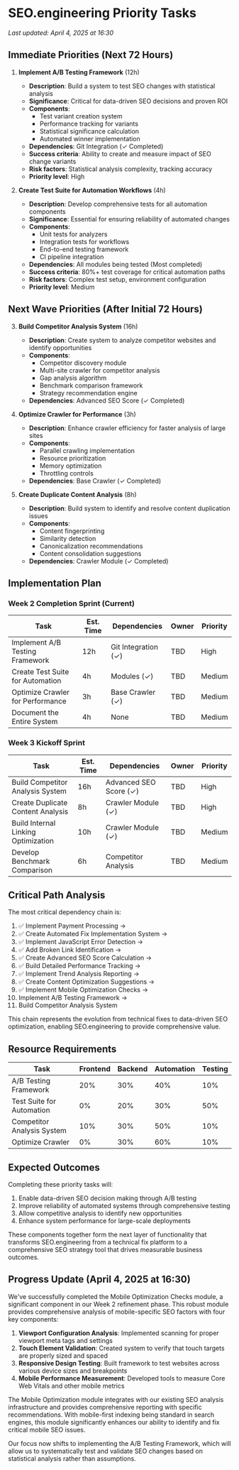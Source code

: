 # SEO.engineering Priority Tasks

*Last updated: April 4, 2025 at 16:30*

## Immediate Priorities (Next 72 Hours)

1. **Implement A/B Testing Framework** (12h)
   - **Description**: Build a system to test SEO changes with statistical analysis
   - **Significance**: Critical for data-driven SEO decisions and proven ROI
   - **Components**:
     - Test variant creation system
     - Performance tracking for variants
     - Statistical significance calculation
     - Automated winner implementation
   - **Dependencies**: Git Integration (✓ Completed)
   - **Success criteria**: Ability to create and measure impact of SEO change variants
   - **Risk factors**: Statistical analysis complexity, tracking accuracy
   - **Priority level**: High

2. **Create Test Suite for Automation Workflows** (4h)
   - **Description**: Develop comprehensive tests for all automation components
   - **Significance**: Essential for ensuring reliability of automated changes
   - **Components**:
     - Unit tests for analyzers
     - Integration tests for workflows
     - End-to-end testing framework
     - CI pipeline integration
   - **Dependencies**: All modules being tested (Most completed)
   - **Success criteria**: 80%+ test coverage for critical automation paths
   - **Risk factors**: Complex test setup, environment configuration
   - **Priority level**: Medium

## Next Wave Priorities (After Initial 72 Hours)

3. **Build Competitor Analysis System** (16h)
   - **Description**: Create system to analyze competitor websites and identify opportunities
   - **Components**:
     - Competitor discovery module
     - Multi-site crawler for competitor analysis
     - Gap analysis algorithm
     - Benchmark comparison framework
     - Strategy recommendation engine
   - **Dependencies**: Advanced SEO Score (✓ Completed)

4. **Optimize Crawler for Performance** (3h)
   - **Description**: Enhance crawler efficiency for faster analysis of large sites
   - **Components**:
     - Parallel crawling implementation
     - Resource prioritization
     - Memory optimization
     - Throttling controls
   - **Dependencies**: Base Crawler (✓ Completed)

5. **Create Duplicate Content Analysis** (8h)
   - **Description**: Build system to identify and resolve content duplication issues
   - **Components**:
     - Content fingerprinting
     - Similarity detection
     - Canonicalization recommendations
     - Content consolidation suggestions
   - **Dependencies**: Crawler Module (✓ Completed)

## Implementation Plan

### Week 2 Completion Sprint (Current)
| Task | Est. Time | Dependencies | Owner | Priority |
|------|-----------|--------------|-------|----------|
| Implement A/B Testing Framework | 12h | Git Integration (✓) | TBD | High |
| Create Test Suite for Automation | 4h | Modules (✓) | TBD | Medium |
| Optimize Crawler for Performance | 3h | Base Crawler (✓) | TBD | Medium |
| Document the Entire System | 4h | None | TBD | Medium |

### Week 3 Kickoff Sprint
| Task | Est. Time | Dependencies | Owner | Priority |
|------|-----------|--------------|-------|----------|
| Build Competitor Analysis System | 16h | Advanced SEO Score (✓) | TBD | High |
| Create Duplicate Content Analysis | 8h | Crawler Module (✓) | TBD | High |
| Build Internal Linking Optimization | 10h | Crawler Module (✓) | TBD | Medium |
| Develop Benchmark Comparison | 6h | Competitor Analysis | TBD | Medium |

## Critical Path Analysis

The most critical dependency chain is:
1. ✅ Implement Payment Processing → 
2. ✅ Create Automated Fix Implementation System → 
3. ✅ Implement JavaScript Error Detection →
4. ✅ Add Broken Link Identification →
5. ✅ Create Advanced SEO Score Calculation →
6. ✅ Build Detailed Performance Tracking →
7. ✅ Implement Trend Analysis Reporting →
8. ✅ Create Content Optimization Suggestions →
9. ✅ Implement Mobile Optimization Checks →
10. Implement A/B Testing Framework →
11. Build Competitor Analysis System

This chain represents the evolution from technical fixes to data-driven SEO optimization, enabling SEO.engineering to provide comprehensive value.

## Resource Requirements

| Task | Frontend | Backend | Automation | Testing |
|------|----------|---------|------------|---------|
| A/B Testing Framework | 20% | 30% | 40% | 10% |
| Test Suite for Automation | 0% | 20% | 30% | 50% |
| Competitor Analysis System | 10% | 30% | 50% | 10% |
| Optimize Crawler | 0% | 30% | 60% | 10% |

## Expected Outcomes

Completing these priority tasks will:

1. Enable data-driven SEO decision making through A/B testing
2. Improve reliability of automated systems through comprehensive testing
3. Allow competitive analysis to identify new opportunities
4. Enhance system performance for large-scale deployments

These components together form the next layer of functionality that transforms SEO.engineering from a technical fix platform to a comprehensive SEO strategy tool that drives measurable business outcomes.

## Progress Update (April 4, 2025 at 16:30)

We've successfully completed the Mobile Optimization Checks module, a significant component in our Week 2 refinement phase. This robust module provides comprehensive analysis of mobile-specific SEO factors with four key components:

1. **Viewport Configuration Analysis**: Implemented scanning for proper viewport meta tags and settings
2. **Touch Element Validation**: Created system to verify that touch targets are properly sized and spaced
3. **Responsive Design Testing**: Built framework to test websites across various device sizes and breakpoints
4. **Mobile Performance Measurement**: Developed tools to measure Core Web Vitals and other mobile metrics

The Mobile Optimization module integrates with our existing SEO analysis infrastructure and provides comprehensive reporting with specific recommendations. With mobile-first indexing being standard in search engines, this module significantly enhances our ability to identify and fix critical mobile SEO issues.

Our focus now shifts to implementing the A/B Testing Framework, which will allow us to systematically test and validate SEO changes based on statistical analysis rather than assumptions.
